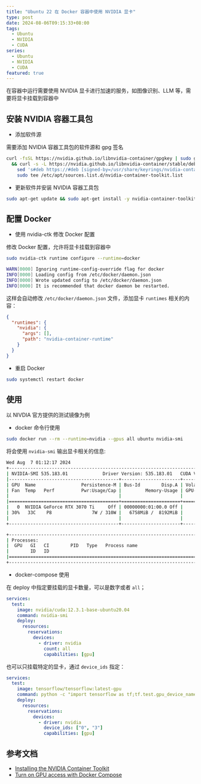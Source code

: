```yaml
---
title: "Ubuntu 22 在 Docker 容器中使用 NVIDIA 显卡"
type: post
date: 2024-08-06T09:15:33+08:00
tags:
  - Ubuntu
  - NVIDIA
  - CUDA
series:
  - Ubuntu
  - NVIDIA
  - CUDA
featured: true
---
```


在容器中运行需要使用 NVIDIA 显卡进行加速的服务，如图像识别、LLM 等，需要将显卡挂载到容器中

## 安装 NVIDIA 容器工具包

- 添加软件源

需要添加 NVIDIA 容器工具包的软件源和 gpg 签名

```bash
curl -fsSL https://nvidia.github.io/libnvidia-container/gpgkey | sudo gpg --dearmor -o /usr/share/keyrings/nvidia-container-toolkit-keyring.gpg \
  && curl -s -L https://nvidia.github.io/libnvidia-container/stable/deb/nvidia-container-toolkit.list | \
    sed 's#deb https://#deb [signed-by=/usr/share/keyrings/nvidia-container-toolkit-keyring.gpg] https://#g' | \
    sudo tee /etc/apt/sources.list.d/nvidia-container-toolkit.list
```

- 更新软件并安装 NVIDIA 容器工具包

```bash
sudo apt-get update && sudo apt-get install -y nvidia-container-toolkit
```

## 配置 Docker

- 使用 nvidia-ctk 修改 Docker 配置

修改 Docker 配置，允许将显卡挂载到容器中

```bash
sudo nvidia-ctk runtime configure --runtime=docker
```

```bash
WARN[0000] Ignoring runtime-config-override flag for docker
INFO[0000] Loading config from /etc/docker/daemon.json
INFO[0000] Wrote updated config to /etc/docker/daemon.json
INFO[0000] It is recommended that docker daemon be restarted.
```

这样会自动修改 `/etc/docker/daemon.json` 文件，添加显卡 `runtimes` 相关的内容：

```json
{
  "runtimes": {
    "nvidia": {
      "args": [],
      "path": "nvidia-container-runtime"
    }
  }
}
```

- 重启 Docker

```bash
sudo systemctl restart docker
```

## 使用

以 NIVDIA 官方提供的测试镜像为例

- docker 命令行使用

```bash
sudo docker run --rm --runtime=nvidia --gpus all ubuntu nvidia-smi
```

将会使用 `nvidia-smi` 输出显卡相关的信息:

```bash
Wed Aug  7 01:12:17 2024
+---------------------------------------------------------------------------------------+
| NVIDIA-SMI 535.183.01             Driver Version: 535.183.01   CUDA Version: 12.2     |
|-----------------------------------------+----------------------+----------------------+
| GPU  Name                 Persistence-M | Bus-Id        Disp.A | Volatile Uncorr. ECC |
| Fan  Temp   Perf          Pwr:Usage/Cap |         Memory-Usage | GPU-Util  Compute M. |
|                                         |                      |               MIG M. |
|=========================================+======================+======================|
|   0  NVIDIA GeForce RTX 3070 Ti     Off | 00000000:01:00.0 Off |                  N/A |
| 30%   33C    P8               7W / 310W |   6758MiB /  8192MiB |      0%      Default |
|                                         |                      |                  N/A |
+-----------------------------------------+----------------------+----------------------+

+---------------------------------------------------------------------------------------+
| Processes:                                                                            |
|  GPU   GI   CI        PID   Type   Process name                            GPU Memory |
|        ID   ID                                                             Usage      |
|=======================================================================================|
+---------------------------------------------------------------------------------------+
```

- docker-compose 使用

在 deploy 中指定要挂载的显卡数量，可以是数字或者 `all`；

```yaml
services:
  test:
    image: nvidia/cuda:12.3.1-base-ubuntu20.04
    command: nvidia-smi
    deploy:
      resources:
        reservations:
          devices:
            - driver: nvidia
              count: all
              capabilities: [gpu]
```

也可以只挂载特定的显卡，通过 `device_ids` 指定：

```yaml
services:
  test:
    image: tensorflow/tensorflow:latest-gpu
    command: python -c "import tensorflow as tf;tf.test.gpu_device_name()"
    deploy:
      resources:
        reservations:
          devices:
            - driver: nvidia
              device_ids: ["0", "3"]
              capabilities: [gpu]
```

## 参考文档

- [Installing the NVIDIA Container Toolkit](https://docs.nvidia.com/datacenter/cloud-native/container-toolkit/latest/install-guide.html)
- [Turn on GPU access with Docker Compose](https://docs.docker.com/compose/gpu-support/)
